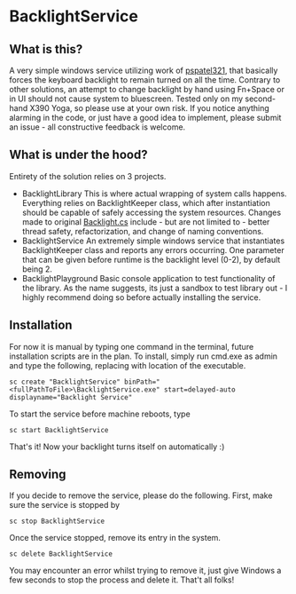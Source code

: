 # BacklightService

## What is this?

A very simple windows service utilizing work of [pspatel321](https://github.com/pspatel321/auto-backlight-for-thinkpad), that basically forces the keyboard backlight to remain turned on all the time. Contrary to other solutions, an attempt to change backlight by hand using Fn+Space or in UI should not cause system to bluescreen. Tested only on my second-hand X390 Yoga, so please use at your own risk. If you notice anything alarming in the code, or just have a good idea to implement, please submit an issue - all constructive feedback is welcome.

## What is under the hood?

Entirety of the solution relies on 3 projects.
- BacklightLibrary
  This is where actual wrapping of system calls happens. Everything relies on BacklightKeeper class, which after instantiation should be capable of safely accessing the system resources. Changes made to original [Backlight.cs](https://github.com/pspatel321/auto-backlight-for-thinkpad/blob/master/Auto%20Backlight%20for%20ThinkPad/Backlight.cs) include - but are not limited to - better thread safety, refactorization, and change of naming conventions.
- BacklightService
  An extremely simple windows service that instantiates BacklightKeeper class and reports any errors occurring. One parameter that can be given before runtime is the backlight level (0-2), by default being 2.
- BacklightPlayground
  Basic console application to test functionality of the library. As the name suggests, its just a sandbox to test library out - I highly recommend doing so before actually installing the service.

## Installation
  For now it is manual by typing one command in the terminal, future installation scripts are in the plan.
  To install, simply run cmd.exe as admin and type the following, replacing <fullPathToFile> with location of the executable.
  ```
  sc create "BacklightService" binPath="<fullPathToFile>\BacklightService.exe" start=delayed-auto displayname="Backlight Service"
  ```
  To start the service before machine reboots, type
  ```
  sc start BacklightService
  ```
  That's it! Now your backlight turns itself on automatically :)
## Removing
  If you decide to remove the service, please do the following.
  First, make sure the service is stopped by
  ```
  sc stop BacklightService
  ```
  Once the service stopped, remove its entry in the system.
  ```
  sc delete BacklightService
  ```
  You may encounter an error whilst trying to remove it, just give Windows a few seconds to stop the process and delete it. That't all folks!
